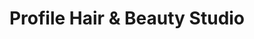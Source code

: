 ---
title: "Profile Hair & Beauty Studio"
url: /dorchester/profile-hair-and-beauty-studio/
shop: hairdresser
---